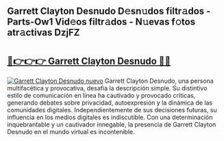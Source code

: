 ## Garrett Clayton Desnudo D𝚎sn𝚞dos filtr𝚊dos - Parts-Ow1 Vid𝚎os filtr𝚊dos - N𝚞evas f𝚘tos atr𝚊ctivas DzjFZ

# <h2><a href="http://mbayie.tromn.icu/?c=Garrett+Clayton+Desnudo">🔗👉👉👉 Garrett Clayton Desnudo 🔗🔗</a></h2>

[![Garrett Clayton Desnudo nuevo](https://i.imgur.com/pEAQMta.gif)](http://mbayie.tromn.icu/?c=Garrett+Clayton+Desnudo)
Garrett Clayton Desnudo, una persona multifacética y provocativa, desafía la descripción simple. Su distintivo estilo de comunicación en línea ha cautivado y provocado críticas, generando debates sobre privacidad, autoexpresión y la dinámica de las comunidades digitales. Independientemente de sus decisiones futuras, su influencia en los medios digitales es indiscutible. Con una determinación inquebrantable y un cautivador innegable, la presencia de Garrett Clayton Desnudo en el mundo virtual es incontenible.
